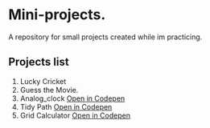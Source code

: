 # Mini-projects.
A repository for small projects created while im practicing.

## Projects list
 1. Lucky Cricket
 2. Guess the Movie.
 3. Analog_clock [Open in Codepen](https://codepen.io/vishnunath/pen/KwdGaPX)
 4. Tidy Path [Open in Codepen](https://codepen.io/vishnunath/pen/myezyVp)
 5. Grid Calculator [Open in Codepen](https://codepen.io/vishnunath/pen/NPGOPvJ)
